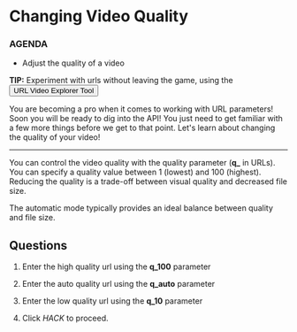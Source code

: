 # Changing Video Quality

<div class="aside">
<h3>AGENDA</h3>
<ul>
  <li>Adjust the quality of a video</li>
</ul>
</div>

<b>TIP:</b> Experiment with urls without leaving the game, using the <button onclick='window.CloudinaryBrowser.showUrlExplorer();'>URL Video Explorer Tool</button>

You are becoming a pro when it comes to working with URL parameters! Soon you will be ready to dig into the API! You just need to get familiar with a few more things before we get to that point. Let's learn about changing the quality of your video!

********************

You can control the video quality with the quality parameter (**q_** in URLs). You can specify a quality value between 1 (lowest) and 100 (highest). Reducing the quality is a trade-off between visual quality and decreased file size.

The automatic mode typically provides an ideal balance between quality and file size.
## <a name="questions">Questions</a>
1. Enter the high quality url using the **q_100** parameter
2. Enter the auto quality url using the **q_auto** parameter
3. Enter the low quality url using the **q_10** parameter
 
4. Click _HACK_ to proceed.


